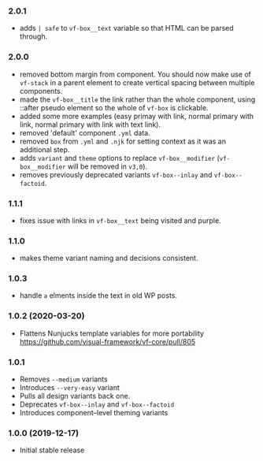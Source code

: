 ### 2.0.1

- adds `| safe` to `vf-box__text` variable so that HTML can be parsed through.

### 2.0.0

- removed bottom margin from component. You should now make use of `vf-stack` in a parent element to create vertical spacing between multiple components.
- made the `vf-box__title` the link rather than the whole component, using ::after pseudo element so the whole of `vf-box` is clickable.
- added some more examples (easy primay with link, normal primary with link, normal primary with link with text link).
- removed 'default' component `.yml` data.
- removed `box` from `.yml` and `.njk` for setting context as it was an additional step.
- adds `variant` and `theme` options to replace `vf-box__modifier` (`vf-box__modifier` will be removed in `v3,0`).
- removes previously deprecated variants `vf-box--inlay` and `vf-box--factoid`.



### 1.1.1

- fixes issue with links in `vf-box__text` being visited and purple.

### 1.1.0

- makes theme variant naming and decisions consistent.

### 1.0.3

- handle `a` elments inside the text in old WP posts.

### 1.0.2 (2020-03-20)

- Flattens Nunjucks template variables for more portability https://github.com/visual-framework/vf-core/pull/805

### 1.0.1

- Removes `--medium` variants
- Introduces `--very-easy` variant
- Pulls all design variants back one.
- Deprecates `vf-box--inlay` and `vf-box--factoid`
- Introduces component–level theming variants

### 1.0.0 (2019-12-17)

- Initial stable release
